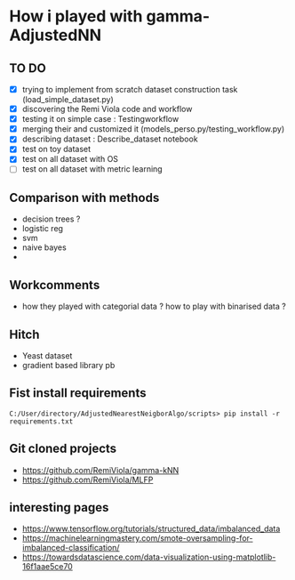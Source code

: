 # How i played with gamma-AdjustedNN

## TO DO
- [x] trying to implement from scratch dataset construction task (load_simple_dataset.py)
- [x] discovering the Remi Viola code and workflow
- [x] testing it on simple case : Testingworkflow
- [x] merging their and customized it (models_perso.py/testing_workflow.py)
- [x] describing dataset : Describe_dataset notebook
- [x] test on toy dataset
- [x] test on all dataset with OS
- [ ] test on all dataset with metric learning

## Comparison with methods

- decision trees ?
- logistic reg
- svm
- naive bayes
- 

## Workcomments
- how they played with categorial data ? how to play with binarised data ?

## Hitch
- Yeast dataset
- gradient based library pb

## Fist install requirements

```console
C:/User/directory/AdjustedNearestNeigborAlgo/scripts> pip install -r requirements.txt
```

## Git cloned projects

* https://github.com/RemiViola/gamma-kNN
* https://github.com/RemiViola/MLFP

## interesting pages
* https://www.tensorflow.org/tutorials/structured_data/imbalanced_data
* https://machinelearningmastery.com/smote-oversampling-for-imbalanced-classification/
* https://towardsdatascience.com/data-visualization-using-matplotlib-16f1aae5ce70


